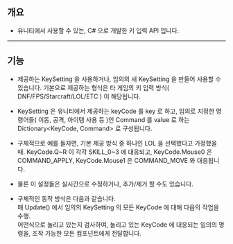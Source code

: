 ## 개요

* 유니티에서 사용할 수 있는, C# 으로 개발한 키 입력 API 입니다.

---

## 기능

* 제공하는 KeySetting 을 사용하거나, 임의의 새 KeySetting 을 만들어 사용할 수 있습니다.
 기본으로 제공하는 형식은 타 게임의 키 입력 방식( DNF/FPS/Starcraft/LOL/ETC ) 이 해당됩니다.

* KeySetting 은 유니티에서 제공하는 keyCode 를 key 로 하고, 임의로 지정한 명령어들( 이동, 공격, 아이템 사용 등 )인 Command 를 value 로 하는 Dictionary<KeyCode, Command> 로 구성됩니다.

* 구체적으로 예를 들자면, 기본 제공 방식 중 하나인 LOL 을 선택했다고 가정했을 때.
 KeyCode.Q~R 이 각각 SKILL\_0~3 에 대응되고, KeyCode.Mouse0 은 COMMAND\_APPLY, KeyCode.Mouse1 은 COMMAND\_MOVE 와 대응됩니다.

* 물론 이 설정들은 실시간으로 수정하거나, 추가/제거 할 수도 있습니다.

* 구체적인 동작 방식은 다음과 같습니다.  
매 Update() 에서 임의의 KeySetting 의 모든 KeyCode 에 대해 다음의 작업을 수행.  
어떤식으로 눌리고 있는지 검사하여, 눌리고 있는 KeyCode 에 대응되는 임의의 명령을, 조작 가능한 모든 컴포넌트에게 전달합니다.
